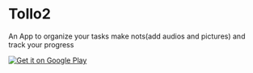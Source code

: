 # Tollo2

An App to organize your tasks make nots(add audios and pictures) and track your progress

<a href='https://play.google.com/store/apps/details?id=de.nazmi.tollo&gl=DE&pcampaignid=pcampaignidMKT-Other-global-all-co-prtnr-py-PartBadge-Mar2515-1'><img alt='Get it on Google Play' src='https://play.google.com/intl/en_us/badges/static/images/badges/en_badge_web_generic.png'/></a>
